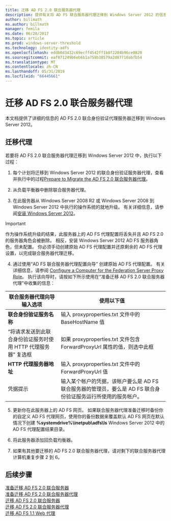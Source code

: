 ```yaml
---
title: 迁移 AD FS 2.0 联合服务器代理
description: 提供有关将 AD FS 联合服务器代理迁移到 Windows Server 2012 的信息。
author: billmath
ms.author: billmath
manager: femila
ms.date: 06/28/2017
ms.topic: article
ms.prod: windows-server-threshold
ms.technology: identity-adfs
ms.openlocfilehash: eddb0d3432c69ecff4542ff1b8f2204b96ce0820
ms.sourcegitcommit: eaf071249b6eb6b1a758b38579a2d87710abfb54
ms.translationtype: MT
ms.contentlocale: zh-CN
ms.lasthandoff: 05/31/2019
ms.locfileid: "66445661"
---
```

# <a name="migrate-the-ad-fs-20-federation-server-proxy"></a>迁移 AD FS 2.0 联合服务器代理
本文档提供了详细的信息的 AD FS 2.0 联合身份验证代理服务器迁移到 Windows Server 2012。

## <a name="migrate-the-proxy"></a>迁移代理

若要将 AD FS 2.0 联合服务器代理迁移到 Windows Server 2012 中，执行以下过程：  
  
1.  每个计划将迁移到 Windows Server 2012 的联合身份验证服务器代理，查看并执行中的过程[Prepare to Migrate the AD FS 2.0 联合服务器代理](prepare-to-migrate-ad-fs-fed-proxy.md)。  
  
2.  从负载平衡器中删除联合服务器代理。  
  
3.  在此服务器从 Windows Server 2008 R2 或 Windows Server 2008 到 Windows Server 2012 中执行的操作系统的就地升级。 有关详细信息，请参阅[安装 Windows Server 2012](https://technet.microsoft.com/library/jj134246.aspx)。  
  
> [!IMPORTANT]
>  作为操作系统升级的结果，此服务器上的 AD FS 代理配置将丢失并且 AD FS 2.0 的服务器角色会被删除。 相反，安装 Windows Server 2012 AD FS 服务器角色，但未配置。 你必须手动创建原始 AD FS 代理配置并还原剩余的 AD FS 代理设置，以完成联合服务器代理迁移。  
  
4. 通过使用“AD FS 联合服务器代理配置向导”  创建原始 AD FS 代理配置。 有关详细信息，请参阅 [Configure a Computer for the Federation Server Proxy Role](configure-a-computer-for-the-federation-server-proxy-role.md)。 执行该向导时，请按如下所示使用在“准备迁移 AD FS 2.0 联合服务器代理”中收集的信息：  
  
 
|**联合服务器代理向导输入选项**|**使用以下值**|
|-----|-----|  
|**联合身份验证服务名称**|输入 proxyproperties.txt 文件中的 BaseHostName 值|  
|“将请求发送到此联合身份验证服务时使用 HTTP 代理服务器”  复选框|如果 proxyproperties.txt 文件包含 ForwardProxyUrl 属性的值，则选中此框|  
|**HTTP 代理服务器地址**|输入 proxyproperties.txt 文件中的 ForwardProxyUrl 值|  
|凭据提示|输入某个帐户的凭据，该帐户要么是 AD FS 联合服务器的管理员，要么是 AD FS 联合身份验证服务运行所使用的服务帐户。|  
  
5. 更新你在此服务器上的 AD FS 网页。 如果联合服务器代理准备迁移时备份你的自定义 AD FS 代理网页，使用你的备份数据来覆盖默认 AD FS 网页在默认情况下创建 **%systemdrive%\inetpub\adfs\ls** Windows Server 2012 中的 AD FS 代理配置结果目录。  
  
6. 将此服务器添加回负载均衡器。  
  
7. 如果有其他要迁移的 AD FS 2.0 联合服务器代理，请对剩下的联合服务器代理计算机重复步骤 2 到 6。  
  
  
## <a name="next-steps"></a>后续步骤
 [准备迁移 AD FS 2.0 联合服务器](prepare-to-migrate-ad-fs-fed-server.md)   
 [准备迁移 AD FS 2.0 联合服务器代理](prepare-to-migrate-ad-fs-fed-proxy.md)   
 [迁移 AD FS 2.0 联合服务器](migrate-the-ad-fs-fed-server.md)   
 [迁移 AD FS 2.0 联合服务器代理](migrate-the-ad-fs-2-fed-server-proxy.md)   
 [迁移 AD FS 1.1 Web 代理](migrate-the-ad-fs-web-agent.md)